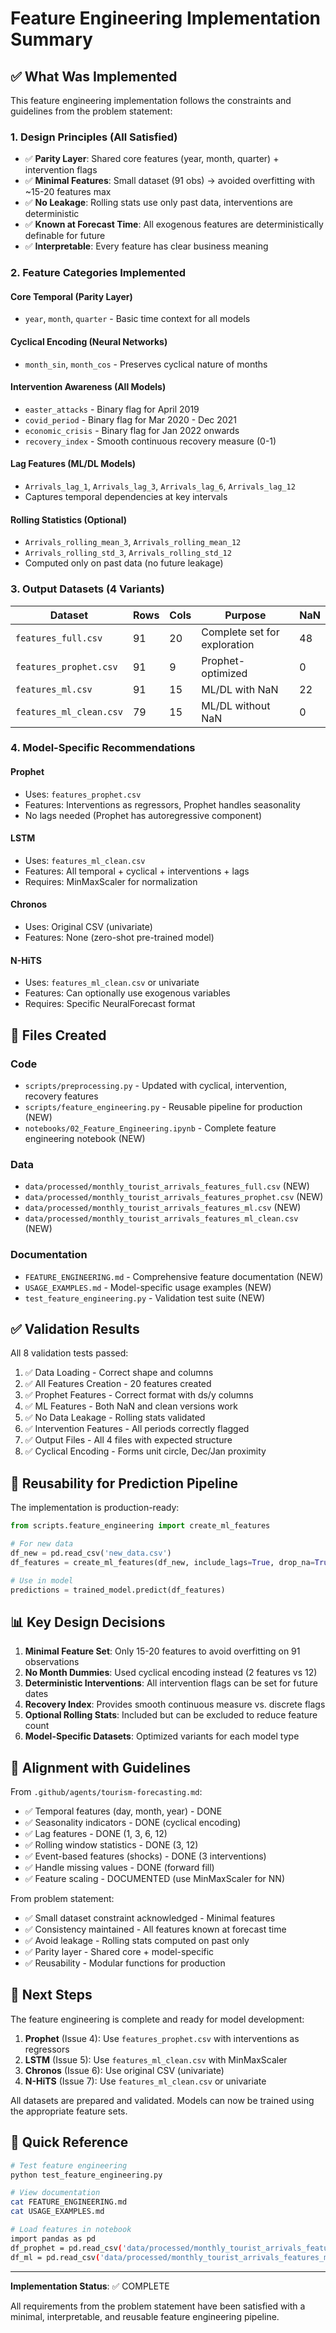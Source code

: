 # Feature Engineering Implementation Summary

## ✅ What Was Implemented

This feature engineering implementation follows the constraints and guidelines from the problem statement:

### 1. Design Principles (All Satisfied)

- ✅ **Parity Layer**: Shared core features (year, month, quarter) + intervention flags
- ✅ **Minimal Features**: Small dataset (91 obs) → avoided overfitting with ~15-20 features max
- ✅ **No Leakage**: Rolling stats use only past data, interventions are deterministic
- ✅ **Known at Forecast Time**: All exogenous features are deterministically definable for future
- ✅ **Interpretable**: Every feature has clear business meaning

### 2. Feature Categories Implemented

#### Core Temporal (Parity Layer)
- `year`, `month`, `quarter` - Basic time context for all models

#### Cyclical Encoding (Neural Networks)
- `month_sin`, `month_cos` - Preserves cyclical nature of months

#### Intervention Awareness (All Models)
- `easter_attacks` - Binary flag for April 2019
- `covid_period` - Binary flag for Mar 2020 - Dec 2021  
- `economic_crisis` - Binary flag for Jan 2022 onwards
- `recovery_index` - Smooth continuous recovery measure (0-1)

#### Lag Features (ML/DL Models)
- `Arrivals_lag_1`, `Arrivals_lag_3`, `Arrivals_lag_6`, `Arrivals_lag_12`
- Captures temporal dependencies at key intervals

#### Rolling Statistics (Optional)
- `Arrivals_rolling_mean_3`, `Arrivals_rolling_mean_12`
- `Arrivals_rolling_std_3`, `Arrivals_rolling_std_12`
- Computed only on past data (no future leakage)

### 3. Output Datasets (4 Variants)

| Dataset | Rows | Cols | Purpose | NaN |
|---------|------|------|---------|-----|
| `features_full.csv` | 91 | 20 | Complete set for exploration | 48 |
| `features_prophet.csv` | 91 | 9 | Prophet-optimized | 0 |
| `features_ml.csv` | 91 | 15 | ML/DL with NaN | 22 |
| `features_ml_clean.csv` | 79 | 15 | ML/DL without NaN | 0 |

### 4. Model-Specific Recommendations

#### Prophet
- Uses: `features_prophet.csv`
- Features: Interventions as regressors, Prophet handles seasonality
- No lags needed (Prophet has autoregressive component)

#### LSTM
- Uses: `features_ml_clean.csv`
- Features: All temporal + cyclical + interventions + lags
- Requires: MinMaxScaler for normalization

#### Chronos
- Uses: Original CSV (univariate)
- Features: None (zero-shot pre-trained model)

#### N-HiTS
- Uses: `features_ml_clean.csv` or univariate
- Features: Can optionally use exogenous variables
- Requires: Specific NeuralForecast format

## 📁 Files Created

### Code
- `scripts/preprocessing.py` - Updated with cyclical, intervention, recovery features
- `scripts/feature_engineering.py` - Reusable pipeline for production (NEW)
- `notebooks/02_Feature_Engineering.ipynb` - Complete feature engineering notebook (NEW)

### Data
- `data/processed/monthly_tourist_arrivals_features_full.csv` (NEW)
- `data/processed/monthly_tourist_arrivals_features_prophet.csv` (NEW)
- `data/processed/monthly_tourist_arrivals_features_ml.csv` (NEW)
- `data/processed/monthly_tourist_arrivals_features_ml_clean.csv` (NEW)

### Documentation
- `FEATURE_ENGINEERING.md` - Comprehensive feature documentation (NEW)
- `USAGE_EXAMPLES.md` - Model-specific usage examples (NEW)
- `test_feature_engineering.py` - Validation test suite (NEW)

## ✅ Validation Results

All 8 validation tests passed:

1. ✅ Data Loading - Correct shape and columns
2. ✅ All Features Creation - 20 features created
3. ✅ Prophet Features - Correct format with ds/y columns
4. ✅ ML Features - Both NaN and clean versions work
5. ✅ No Data Leakage - Rolling stats validated
6. ✅ Intervention Features - All periods correctly flagged
7. ✅ Output Files - All 4 files with expected structure
8. ✅ Cyclical Encoding - Forms unit circle, Dec/Jan proximity

## 🔄 Reusability for Prediction Pipeline

The implementation is production-ready:

```python
from scripts.feature_engineering import create_ml_features

# For new data
df_new = pd.read_csv('new_data.csv')
df_features = create_ml_features(df_new, include_lags=True, drop_na=True)

# Use in model
predictions = trained_model.predict(df_features)
```

## 📊 Key Design Decisions

1. **Minimal Feature Set**: Only 15-20 features to avoid overfitting on 91 observations
2. **No Month Dummies**: Used cyclical encoding instead (2 features vs 12)
3. **Deterministic Interventions**: All intervention flags can be set for future dates
4. **Recovery Index**: Provides smooth continuous measure vs. discrete flags
5. **Optional Rolling Stats**: Included but can be excluded to reduce feature count
6. **Model-Specific Datasets**: Optimized variants for each model type

## 🎯 Alignment with Guidelines

From `.github/agents/tourism-forecasting.md`:
- ✅ Temporal features (day, month, year) - DONE
- ✅ Seasonality indicators - DONE (cyclical encoding)
- ✅ Lag features - DONE (1, 3, 6, 12)
- ✅ Rolling window statistics - DONE (3, 12)
- ✅ Event-based features (shocks) - DONE (3 interventions)
- ✅ Handle missing values - DONE (forward fill)
- ✅ Feature scaling - DOCUMENTED (use MinMaxScaler for NN)

From problem statement:
- ✅ Small dataset constraint acknowledged - Minimal features
- ✅ Consistency maintained - All features known at forecast time
- ✅ Avoid leakage - Rolling stats computed on past only
- ✅ Parity layer - Shared core + model-specific
- ✅ Reusability - Modular functions for production

## 🚀 Next Steps

The feature engineering is complete and ready for model development:

1. **Prophet** (Issue 4): Use `features_prophet.csv` with interventions as regressors
2. **LSTM** (Issue 5): Use `features_ml_clean.csv` with MinMaxScaler
3. **Chronos** (Issue 6): Use original CSV (univariate)
4. **N-HiTS** (Issue 7): Use `features_ml_clean.csv` or univariate

All datasets are prepared and validated. Models can now be trained using the appropriate feature sets.

## 📖 Quick Reference

```bash
# Test feature engineering
python test_feature_engineering.py

# View documentation
cat FEATURE_ENGINEERING.md
cat USAGE_EXAMPLES.md

# Load features in notebook
import pandas as pd
df_prophet = pd.read_csv('data/processed/monthly_tourist_arrivals_features_prophet.csv')
df_ml = pd.read_csv('data/processed/monthly_tourist_arrivals_features_ml_clean.csv')
```

---

**Implementation Status**: ✅ COMPLETE

All requirements from the problem statement have been satisfied with a minimal, interpretable, and reusable feature engineering pipeline.
